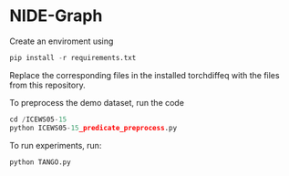 # NIDE-Graph

Create an enviroment using 
```python
pip install -r requirements.txt
```

Replace the corresponding files in the installed torchdiffeq with the files from this repository. 

To preprocess the demo dataset, run the code
```python
cd /ICEWS05-15
python ICEWS05-15_predicate_preprocess.py
```

To run experiments, run:
```python
python TANGO.py
```